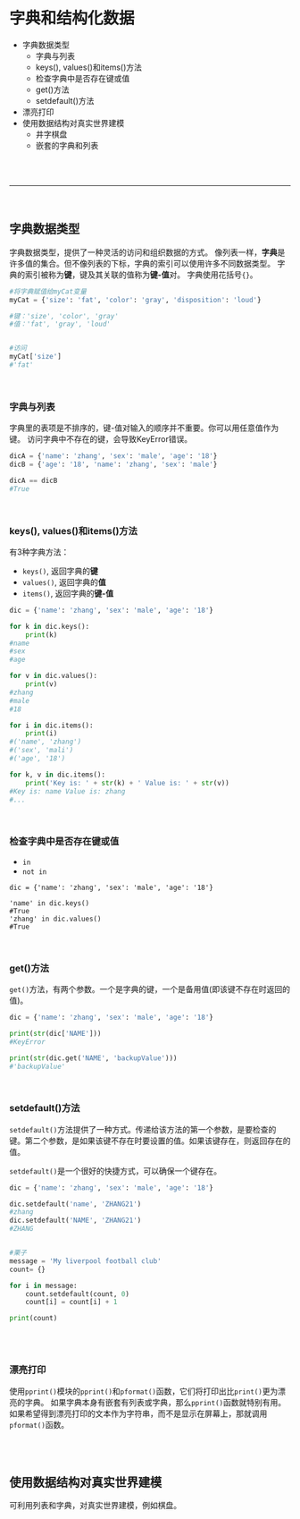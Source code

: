 # 字典和结构化数据


- 字典数据类型
    + 字典与列表
    + keys(), values()和items()方法
    + 检查字典中是否存在键或值
    + get()方法
    + setdefault()方法
- 漂亮打印
- 使用数据结构对真实世界建模
    + 井字棋盘
    + 嵌套的字典和列表


<br>
<br/>

---

<br>


## 字典数据类型


字典数据类型，提供了一种灵活的访问和组织数据的方式。
像列表一样，**字典**是许多值的集合。但不像列表的下标，字典的索引可以使用许多不同数据类型。
字典的索引被称为**键**，键及其关联的值称为**键-值**对。
字典使用花括号`{}`。

```py
#将字典赋值给myCat变量
myCat = {'size': 'fat', 'color': 'gray', 'disposition': 'loud'}

#键：'size', 'color', 'gray'
#值：'fat', 'gray', 'loud'


#访问
myCat['size']
#'fat'
```

<br>


### 字典与列表

字典里的表项是不排序的，键-值对输入的顺序并不重要。你可以用任意值作为键。
访问字典中不存在的键，会导致KeyError错误。

```py
dicA = {'name': 'zhang', 'sex': 'male', 'age': '18'}
dicB = {'age': '18', 'name': 'zhang', 'sex': 'male'}

dicA == dicB
#True
```


<br>


### keys(), values()和items()方法

有3种字典方法：

- `keys()`, 返回字典的**键**
- `values()`, 返回字典的**值**
- `items()`, 返回字典的**键-值**

```py
dic = {'name': 'zhang', 'sex': 'male', 'age': '18'}

for k in dic.keys():
    print(k)
#name
#sex
#age

for v in dic.values():
    print(v)
#zhang
#male
#18

for i in dic.items():
    print(i)
#('name', 'zhang')
#('sex', 'mali')
#('age', '18')

for k, v in dic.items():
    print('Key is: ' + str(k) + ' Value is: ' + str(v))
#Key is: name Value is: zhang
#...

```


<br>


### 检查字典中是否存在键或值

- `in`
- `not in`

```
dic = {'name': 'zhang', 'sex': 'male', 'age': '18'}

'name' in dic.keys()
#True
'zhang' in dic.values()
#True

```


<br>


### get()方法

`get()`方法，有两个参数。一个是字典的键，一个是备用值(即该键不存在时返回的值)。

```py
dic = {'name': 'zhang', 'sex': 'male', 'age': '18'}

print(str(dic['NAME']))
#KeyError

print(str(dic.get('NAME', 'backupValue')))
#'backupValue'

```
    

<br>


### setdefault()方法


`setdefault()`方法提供了一种方式。传递给该方法的第一个参数，是要检查的键。第二个参数，是如果该键不存在时要设置的值。如果该键存在，则返回存在的值。

`setdefault()`是一个很好的快捷方式，可以确保一个键存在。

```py
dic = {'name': 'zhang', 'sex': 'male', 'age': '18'}

dic.setdefault('name', 'ZHANG21')
#zhang
dic.setdefault('NAME', 'ZHANG21')
#ZHANG


#栗子
message = 'My liverpool football club'
count= {}

for i in message:
    count.setdefault(count, 0)
    count[i] = count[i] + 1

print(count)

```

<br>
<br/>


### 漂亮打印


使用`pprint()`模块的`pprint()`和`pformat()`函数，它们将打印出比`print()`更为漂亮的字典。
如果字典本身有嵌套有列表或字典，那么`pprint()`函数就特别有用。
如果希望得到漂亮打印的文本作为字符串，而不是显示在屏幕上，那就调用`pformat()`函数。


<br>
<br/>


## 使用数据结构对真实世界建模


可利用列表和字典，对真实世界建模，例如棋盘。



























